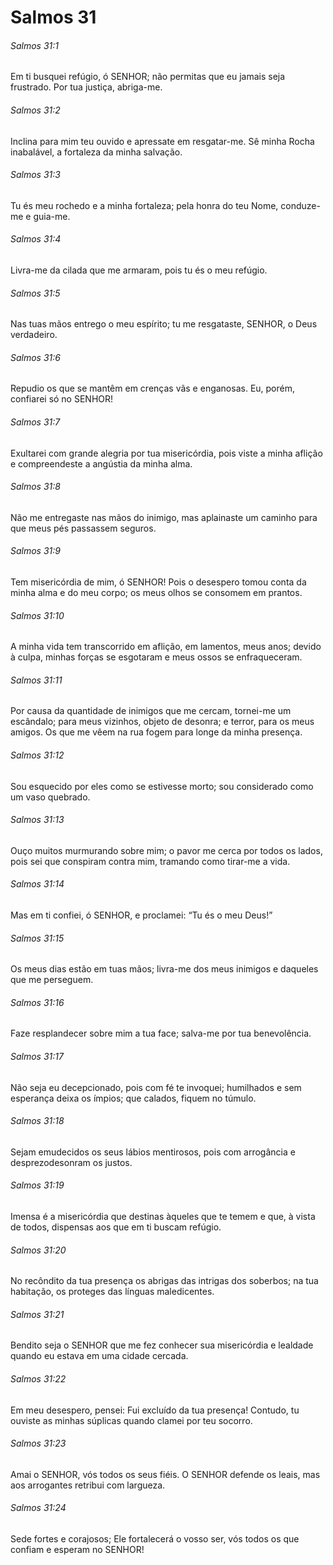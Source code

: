 # Salmos 31

###### Salmos 31:1

Em ti busquei refúgio, ó SENHOR; não permitas que eu jamais seja frustrado. Por tua justiça, abriga-me.

###### Salmos 31:2

Inclina para mim teu ouvido e apressate em resgatar-me. Sê minha Rocha inabalável, a fortaleza da minha salvação.

###### Salmos 31:3

Tu és meu rochedo e a minha fortaleza; pela honra do teu Nome, conduze-me e guia-me.

###### Salmos 31:4

Livra-me da cilada que me armaram, pois tu és o meu refúgio.

###### Salmos 31:5

Nas tuas mãos entrego o meu espírito; tu me resgataste, SENHOR, o Deus verdadeiro.

###### Salmos 31:6

Repudio os que se mantêm em crenças vãs e enganosas. Eu, porém, confiarei só no SENHOR!

###### Salmos 31:7

Exultarei com grande alegria por tua misericórdia, pois viste a minha aflição e compreendeste a angústia da minha alma.

###### Salmos 31:8

Não me entregaste nas mãos do inimigo, mas aplainaste um caminho para que meus pés passassem seguros.

###### Salmos 31:9

Tem misericórdia de mim, ó SENHOR! Pois o desespero tomou conta da minha alma e do meu corpo; os meus olhos se consomem em prantos.

###### Salmos 31:10

A minha vida tem transcorrido em aflição, em lamentos, meus anos; devido à culpa, minhas forças se esgotaram e meus ossos se enfraqueceram.

###### Salmos 31:11

Por causa da quantidade de inimigos que me cercam, tornei-me um escândalo; para meus vizinhos, objeto de desonra; e terror, para os meus amigos. Os que me vêem na rua fogem para longe da minha presença.

###### Salmos 31:12

Sou esquecido por eles como se estivesse morto; sou considerado como um vaso quebrado.

###### Salmos 31:13

Ouço muitos murmurando sobre mim; o pavor me cerca por todos os lados, pois sei que conspiram contra mim, tramando como tirar-me a vida.

###### Salmos 31:14

Mas em ti confiei, ó SENHOR, e proclamei: “Tu és o meu Deus!”

###### Salmos 31:15

Os meus dias estão em tuas mãos; livra-me dos meus inimigos e daqueles que me perseguem.

###### Salmos 31:16

Faze resplandecer sobre mim a tua face; salva-me por tua benevolência.

###### Salmos 31:17

Não seja eu decepcionado, pois com fé te invoquei; humilhados e sem esperança deixa os ímpios; que calados, fiquem no túmulo.

###### Salmos 31:18

Sejam emudecidos os seus lábios mentirosos, pois com arrogância e desprezodesonram os justos.

###### Salmos 31:19

Imensa é a misericórdia que destinas àqueles que te temem e que, à vista de todos, dispensas aos que em ti buscam refúgio.

###### Salmos 31:20

No recôndito da tua presença os abrigas das intrigas dos soberbos; na tua habitação, os proteges das línguas maledicentes.

###### Salmos 31:21

Bendito seja o SENHOR que me fez conhecer sua misericórdia e lealdade quando eu estava em uma cidade cercada.

###### Salmos 31:22

Em meu desespero, pensei: Fui excluído da tua presença! Contudo, tu ouviste as minhas súplicas quando clamei por teu socorro.

###### Salmos 31:23

Amai o SENHOR, vós todos os seus fiéis. O SENHOR defende os leais, mas aos arrogantes retribui com largueza.

###### Salmos 31:24

Sede fortes e corajosos; Ele fortalecerá o vosso ser, vós todos os que confiam e esperam no SENHOR!

